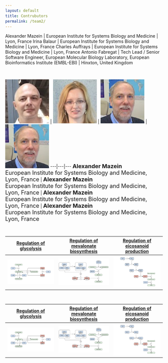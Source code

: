 ```yaml
---
layout: default
title: Contrubutors
permalink: /team2/
---
```


Alexander Mazein | European Institute for Systems Biology and Medicine | Lyon, France
Irina Balaur | European Institute for Systems Biology and Medicine | Lyon, France
Charles Auffrays | European Institute for Systems Biology and Medicine | Lyon, France
Antonio Fabregat | Tech Lead / Senior Software Engineer, European Molecular Biology Laboratory, European Bioinformatics Institute (EMBL-EBI) | Hinxton, United Kingdom

<br />

<a href="/glycolysis/"><img src="/images/team/AlexanderMazein.jpg" width="140"/></a> | <a href="/mevalonate/"><img src="/images/team/IrinaBalaur.jpg" width="140"/></a> | <a href="/eicosanoids/"><img src="/images/team/CharlesAuffray.jpg" width="140"/></a> | <a href="/eicosanoids/"><img src="/images/team/CharlesAuffray.jpg" width="140"/></a>
---|---|---
<font size="4"><strong>Alexander Mazein</strong><br />European Institute for Systems Biology and Medicine, Lyon, France</font> | <font size="4"><strong>Alexander Mazein</strong><br />European Institute for Systems Biology and Medicine, Lyon, France</font> | <font size="4"><strong>Alexander Mazein</strong><br />European Institute for Systems Biology and Medicine, Lyon, France</font> | <font size="4"><strong>Alexander Mazein</strong><br />European Institute for Systems Biology and Medicine, Lyon, France</font>

<br />

<a href="/glycolysis/">Regulation of glycolysis</a> | <a href="/mevalonate/">Regulation of mevalonate biosynthesis</a> | <a href="/eicosanoids/">Regulation of eicosanoid production</a> 
---|---|---
<a href="/glycolysis/"><img src="/images/figure01v04.png"/></a> | <a href="/mevalonate/"><img src="/images/figure03v04.png"/></a> | <a href="/eicosanoids/"><img src="/images/figure02v04.png"/></a>

<br />

<a href="/glycolysis/">Regulation of glycolysis</a> | <a href="/mevalonate/">Regulation of mevalonate biosynthesis</a> | <a href="/eicosanoids/">Regulation of eicosanoid production</a> 
---|---|---
<a href="/glycolysis/"><img src="/images/figure01v04.png"/></a> | <a href="/mevalonate/"><img src="/images/figure03v04.png"/></a> | <a href="/eicosanoids/"><img src="/images/figure02v04.png"/></a>
